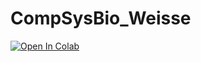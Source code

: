 # CompSysBio_Weisse

[![Open In Colab](https://colab.research.google.com/assets/colab-badge.svg)](https://colab.research.google.com/github/username/repo/blob/main/notebook.ipynb)
